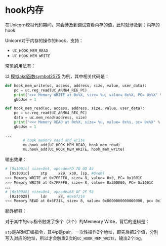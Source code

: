 # hook内存

在Unicorn模拟代码期间，常会涉及到调试查看内存的值，此时就涉及到：内存的hook

Unicorn对于内存的操作的hook，支持：

* `UC_HOOK_MEM_READ`
* `UC_HOOK_MEM_WRITE`

常见的用法有：

以 [模拟akd函数symbol2575](../../../examples/example_akd_symbol2575.md) 为例，其中相关代码是：

```py
def hook_mem_write(uc, access, address, size, value, user_data):
    pc = uc.reg_read(UC_ARM64_REG_PC)
    print(">>> Memory WRITE at 0x%X, size= %u, value= 0x%X, PC= 0x%X" % (address, size, value, pc))
    gNoUse = 1

def hook_mem_read(uc, access, address, size, value, user_data):
    pc = uc.reg_read(UC_ARM64_REG_PC)
    data = uc.mem_read(address, size)
    print("<<< Memory READ at 0x%X, size= %u, value= 0x%s, pc= 0x%X" % (address, size, data.hex(), pc))
    gNoUse = 1

...
        # hook memory read and write
        mu.hook_add(UC_HOOK_MEM_READ, hook_mem_read)
        mu.hook_add(UC_HOOK_MEM_WRITE, hook_mem_write)
```

输出效果：

```bash
# [0x1001c] size=0x4, opcode=FD 7B 0D A9 
  [0x1001c]     stp     x29, x30, [sp, #0xd0]
>>> Memory WRITE at 0x7FFFF0, size= 8, value= 0x0, PC= 0x1001C
>>> Memory WRITE at 0x7FFFF8, size= 8, value= 0x300000, PC= 0x1001C
。。。
# [0x10028] size=0x4, opcode=68 8F 2F 58 
  [0x10028]     ldr     x8, #0x6f214
<<< Memory READ at 0x6F214, size= 8, value= 0x0000000000000000, pc= 0x10028
```

额外解释：

对于其中的`stp`指令触发了多个（2个）的Memeory Write，背后的逻辑是：

`stp`是ARM汇编指令，其中p是pair，一次性操作2个地址，即先后把2个值，分别写入对应的地址，所以才会触发2次的`UC_HOOK_MEM_WRITE`，输出2个log。

